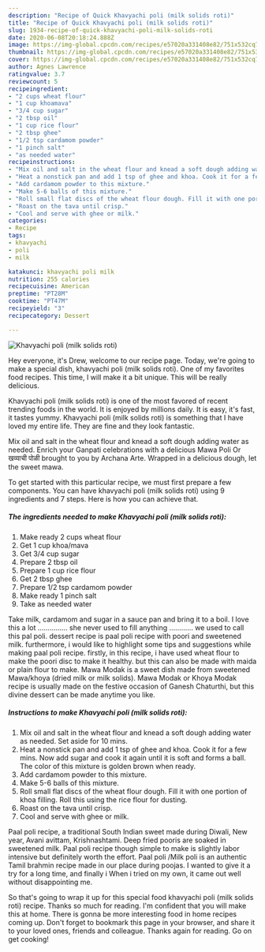 ```yaml
---
description: "Recipe of Quick Khavyachi poli (milk solids roti)"
title: "Recipe of Quick Khavyachi poli (milk solids roti)"
slug: 1934-recipe-of-quick-khavyachi-poli-milk-solids-roti
date: 2020-06-08T20:18:24.888Z
image: https://img-global.cpcdn.com/recipes/e57020a331408e82/751x532cq70/khavyachi-poli-milk-solids-roti-recipe-main-photo.jpg
thumbnail: https://img-global.cpcdn.com/recipes/e57020a331408e82/751x532cq70/khavyachi-poli-milk-solids-roti-recipe-main-photo.jpg
cover: https://img-global.cpcdn.com/recipes/e57020a331408e82/751x532cq70/khavyachi-poli-milk-solids-roti-recipe-main-photo.jpg
author: Agnes Lawrence
ratingvalue: 3.7
reviewcount: 5
recipeingredient:
- "2 cups wheat flour"
- "1 cup khoamava"
- "3/4 cup sugar"
- "2 tbsp oil"
- "1 cup rice flour"
- "2 tbsp ghee"
- "1/2 tsp cardamom powder"
- "1 pinch salt"
- "as needed water"
recipeinstructions:
- "Mix oil and salt in the wheat flour and knead a soft dough adding water as needed. Set aside for 10 mins."
- "Heat a nonstick pan and add 1 tsp of ghee and khoa. Cook it for a few mins. Now add sugar and cook it again until it is soft and forms a ball. The color of this mixture is golden brown when ready."
- "Add cardamom powder to this mixture."
- "Make 5-6 balls of this mixture."
- "Roll small flat discs of the wheat flour dough. Fill it with one portion of khoa filling. Roll this using the rice flour for dusting."
- "Roast on the tava until crisp."
- "Cool and serve with ghee or milk."
categories:
- Recipe
tags:
- khavyachi
- poli
- milk

katakunci: khavyachi poli milk 
nutrition: 255 calories
recipecuisine: American
preptime: "PT28M"
cooktime: "PT47M"
recipeyield: "3"
recipecategory: Dessert

---
```



![Khavyachi poli (milk solids roti)](https://img-global.cpcdn.com/recipes/e57020a331408e82/751x532cq70/khavyachi-poli-milk-solids-roti-recipe-main-photo.jpg)

Hey everyone, it's Drew, welcome to our recipe page. Today, we're going to make a special dish, khavyachi poli (milk solids roti). One of my favorites food recipes. This time, I will make it a bit unique. This will be really delicious.

Khavyachi poli (milk solids roti) is one of the most favored of recent trending foods in the world. It is enjoyed by millions daily. It is easy, it's fast, it tastes yummy. Khavyachi poli (milk solids roti) is something that I have loved my entire life. They are fine and they look fantastic.

Mix oil and salt in the wheat flour and knead a soft dough adding water as needed. Enrich your Ganpati celebrations with a delicious Mawa Poli Or खव्याची पोळी brought to you by Archana Arte. Wrapped in a delicious dough, let the sweet mawa.


To get started with this particular recipe, we must first prepare a few components. You can have khavyachi poli (milk solids roti) using 9 ingredients and 7 steps. Here is how you can achieve that.

<!--inarticleads1-->

##### The ingredients needed to make Khavyachi poli (milk solids roti):

1. Make ready 2 cups wheat flour
1. Get 1 cup khoa/mava
1. Get 3/4 cup sugar
1. Prepare 2 tbsp oil
1. Prepare 1 cup rice flour
1. Get 2 tbsp ghee
1. Prepare 1/2 tsp cardamom powder
1. Make ready 1 pinch salt
1. Take as needed water


Take milk, cardamom and sugar in a sauce pan and bring it to a boil. I love this a lot …………… she never used to fill anything ………… we used to call this pal poli. dessert recipe is paal poli recipe with poori and sweetened milk. furthermore, i would like to highlight some tips and suggestions while making paal poli recipe. firstly, in this recipe, i have used wheat flour to make the poori disc to make it healthy. but this can also be made with maida or plain flour to make. Mawa Modak is a sweet dish made from sweetened Mawa/khoya (dried milk or milk solids). Mawa Modak or Khoya Modak recipe is usually made on the festive occasion of Ganesh Chaturthi, but this divine dessert can be made anytime you like. 

<!--inarticleads2-->

##### Instructions to make Khavyachi poli (milk solids roti):

1. Mix oil and salt in the wheat flour and knead a soft dough adding water as needed. Set aside for 10 mins.
1. Heat a nonstick pan and add 1 tsp of ghee and khoa. Cook it for a few mins. Now add sugar and cook it again until it is soft and forms a ball. The color of this mixture is golden brown when ready.
1. Add cardamom powder to this mixture.
1. Make 5-6 balls of this mixture.
1. Roll small flat discs of the wheat flour dough. Fill it with one portion of khoa filling. Roll this using the rice flour for dusting.
1. Roast on the tava until crisp.
1. Cool and serve with ghee or milk.


Paal poli recipe, a traditional South Indian sweet made during Diwali, New year, Avani avittam, Krishnashtami. Deep fried pooris are soaked in sweetened milk. Paal poli recipe though simple to make is slightly labor intensive but definitely worth the effort. Paal poli /Milk poli is an authentic Tamil brahmin recipe made in our place during poojas. I wanted to give it a try for a long time, and finally i When i tried on my own, it came out well without disappointing me. 

So that's going to wrap it up for this special food khavyachi poli (milk solids roti) recipe. Thanks so much for reading. I'm confident that you will make this at home. There is gonna be more interesting food in home recipes coming up. Don't forget to bookmark this page in your browser, and share it to your loved ones, friends and colleague. Thanks again for reading. Go on get cooking!

